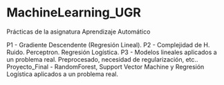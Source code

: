 # MachineLearning_UGR
Prácticas de la asignatura Aprendizaje Automático

P1 - Gradiente Descendente (Regresión Lineal).
P2 - Complejidad de H. Ruido. Perceptron. Regresión Logística.
P3 - Modelos lineales aplicados a un problema real. Preprocesado, necesidad de regularización, etc..
Proyecto_Final - RandomForest, Support Vector Machine y Regresión Logística aplicados a un problema real.

